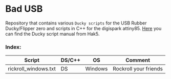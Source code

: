 # Bad USB

Repository that contains various `Ducky scripts` for the USB Rubber Ducky/Flipper zero and scripts in C++ for the digispark attiny85. [Here](https://docs.hak5.org/hak5-usb-rubber-ducky/ducky-script-basics/hello-world) you can find the Ducky script manual from Hak5.

### Index:

| Script | DS/C++ | OS | Comment|
| --- | --- | --- | --- |
| rickroll_windows.txt | DS | Windows | Rockroll your friends | 

